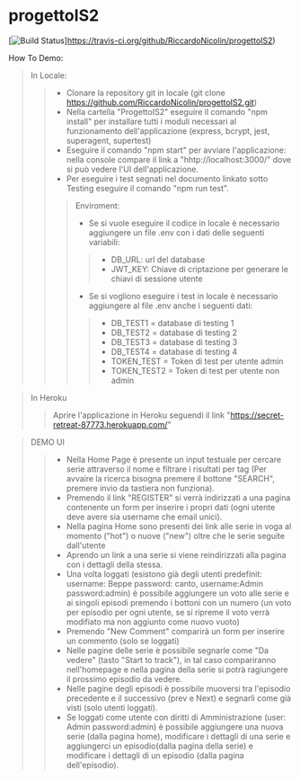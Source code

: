# progettoIS2
[![Build Status](https://travis-ci.org/RiccardoNicolin/progettoIS2.svg?branch=main)]https://travis-ci.org/github/RiccardoNicolin/progettoIS2)


How To Demo:
> In Locale:
> > * Clonare la repository git in locale (git clone https://github.com/RiccardoNicolin/progettoIS2.git)
> > * Nella cartella "ProgettoIS2" eseguire il comando "npm install" per installare tutti i moduli necessari al funzionamento dell'applicazione (express, bcrypt, jest, superagent, supertest)
> > * Eseguire il comando "npm start" per avviare l'applicazione: nella console compare il link a "hhtp://localhost:3000/" dove si può vedere l'UI dell'applicazione.
> > * Per eseguire i test segnati nel documento linkato sotto Testing eseguire il comando "npm run test".
> > > Enviroment:
> > > * Se si vuole eseguire il codice in locale è necessario aggiungere un file .env con i dati delle seguenti variabili:
> > > > * DB_URL: url del database
> > > > * JWT_KEY: Chiave di criptazione per generare le chiavi di sessione utente
> > > * Se si vogliono eseguire i test in locale è necessario aggiungere al file .env anche i seguenti dati:
> > > > * DB_TEST1 = database di testing 1
> > > > * DB_TEST2 = database di testing 2
> > > > * DB_TEST3 = database di testing 3
> > > > * DB_TEST4 = database di testing 4
> > > > * TOKEN_TEST = Token di test per utente admin
> > > > * TOKEN_TEST2 = Token di test per utente non admin

> In Heroku
> > Aprire l'applicazione in Heroku seguendi il link "https://secret-retreat-87773.herokuapp.com/"

> DEMO UI
> > * Nella Home Page è presente un input testuale per cercare serie attraverso il nome e filtrare i risultati per tag (Per avvaire la ricerca bisogna premere il bottone "SEARCH", premere invio da tastiera non funziona). 
> > * Premendo il link "REGISTER" si verrà indirizzati a una pagina contenente un form per inserire i propri dati (ogni utente deve avere sia username che email unici).
> > * Nella pagina Home sono presenti dei link alle serie in voga al momento ("hot") o nuove ("new") oltre che le serie seguite dall'utente
> > * Aprendo un link a una serie si viene reindirizzati alla pagina con i dettagli della stessa.
> > * Una volta loggati (esistono già degli utenti predefinit: username: Beppe password: canto, username:Admin password:admin) è possibile aggiungere un voto alle serie e ai singoli episodi premendo i bottoni con un numero (un voto per episodio per ogni utente, se si ripreme il voto verrà modifiato ma non aggiunto come nuovo vuoto)
> > * Premendo "New Comment" comparirà un form per inserire un commento (solo se loggati)
> > * Nelle pagine delle serie è possibile segnarle come "Da vedere" (tasto "Start to track"), in tal caso compariranno nell'homepage e nella pagina della serie si potrà ragiungere il prossimo episodio da vedere.
> > * Nelle pagine degli episodi è possibile muoversi tra l'episodio precedente e il successivo (prev e Next) e segnarli come già visti (solo utenti loggati).
> > * Se loggati come utente con diritti di Amministrazione (user: Admin password:admin) è possibile aggiungere una nuova serie (dalla pagina home), modificare i dettagli di una serie e aggiungerci un episodio(dalla pagina della serie) e modificare i dettagli di un episodio (dalla pagina dell'episodio).
